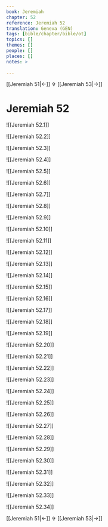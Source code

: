 ```yaml
---
book: Jeremiah
chapter: 52
reference: Jeremiah 52
translation: Geneva (GEN)
tags: [bible/chapter/bible/ot]
topics: []
themes: []
people: []
places: []
notes: >
  
---
```


[[Jeremiah 51|<-]] ✞ [[Jeremiah 53|->]]

# Jeremiah 52

![[Jeremiah 52.1]]

![[Jeremiah 52.2]]

![[Jeremiah 52.3]]

![[Jeremiah 52.4]]

![[Jeremiah 52.5]]

![[Jeremiah 52.6]]

![[Jeremiah 52.7]]

![[Jeremiah 52.8]]

![[Jeremiah 52.9]]

![[Jeremiah 52.10]]

![[Jeremiah 52.11]]

![[Jeremiah 52.12]]

![[Jeremiah 52.13]]

![[Jeremiah 52.14]]

![[Jeremiah 52.15]]

![[Jeremiah 52.16]]

![[Jeremiah 52.17]]

![[Jeremiah 52.18]]

![[Jeremiah 52.19]]

![[Jeremiah 52.20]]

![[Jeremiah 52.21]]

![[Jeremiah 52.22]]

![[Jeremiah 52.23]]

![[Jeremiah 52.24]]

![[Jeremiah 52.25]]

![[Jeremiah 52.26]]

![[Jeremiah 52.27]]

![[Jeremiah 52.28]]

![[Jeremiah 52.29]]

![[Jeremiah 52.30]]

![[Jeremiah 52.31]]

![[Jeremiah 52.32]]

![[Jeremiah 52.33]]

![[Jeremiah 52.34]]

[[Jeremiah 51|<-]] ✞ [[Jeremiah 53|->]]
